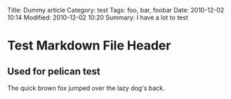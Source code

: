 Title: Dummy article
Category: test
Tags: foo, bar, foobar
Date: 2010-12-02 10:14
Modified: 2010-12-02 10:20
Summary: I have a lot to test

Test Markdown File Header
=========================

Used for pelican test
---------------------

The quick brown fox jumped over the lazy dog's back.
